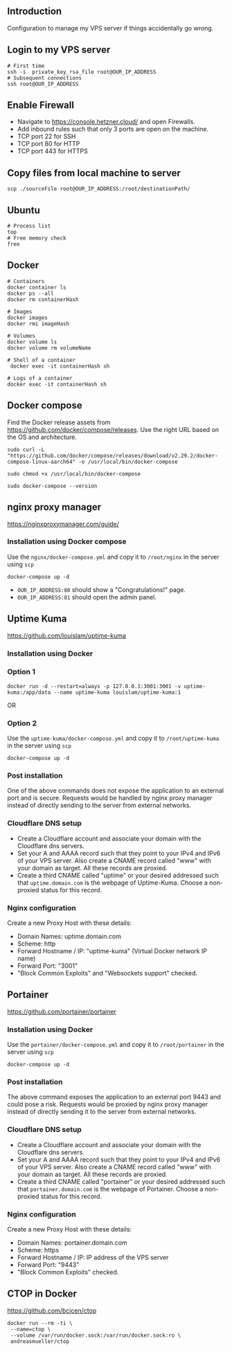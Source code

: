 ## Introduction

Configuration to manage my VPS server if things accidentally go wrong.

## Login to my VPS server

```shell
# First time
ssh -i  private_key_rsa_file root@OUR_IP_ADDRESS
# Subsequent connections
ssh root@OUR_IP_ADDRESS
```

## Enable Firewall

- Navigate to https://console.hetzner.cloud/ and open Firewalls.
- Add inbound rules such that only 3 ports are open on the machine.
- TCP port 22 for SSH
- TCP port 80 for HTTP
- TCP port 443 for HTTPS

## Copy files from local machine to server

```shell
scp ./sourceFile root@OUR_IP_ADDRESS:/root/destinationPath/
```

## Ubuntu

```shell
# Process list
top
# Free memory check
free
```

## Docker

```shell
# Containers
docker container ls
docker ps --all
docker rm containerHash

# Images
docker images
docker rmi imageHash

# Volumes
docker volume ls
docker volume rm volumeName

# Shell of a container
 docker exec -it containerHash sh

# Logs of a container
docker exec -it containerHash sh
```

## Docker compose

Find the Docker release assets from https://github.com/docker/compose/releases. Use the right URL based on the OS and architecture.

```shell
sudo curl -L "https://github.com/docker/compose/releases/download/v2.29.2/docker-compose-linux-aarch64" -o /usr/local/bin/docker-compose

sudo chmod +x /usr/local/bin/docker-compose

sudo docker-compose --version
```

## nginx proxy manager

https://nginxproxymanager.com/guide/

### Installation using Docker compose

Use the `nginx/docker-compose.yml` and copy it to `/root/nginx` in the server using `scp`

```shell
docker-compose up -d
```

- `OUR_IP_ADDRESS:80` should show a "Congratulations!" page.
- `OUR_IP_ADDRESS:81` should open the admin panel.

## Uptime Kuma

https://github.com/louislam/uptime-kuma

### Installation using Docker

### Option 1

```shell
docker run -d --restart=always -p 127.0.0.1:3001:3001 -v uptime-kuma:/app/data --name uptime-kuma louislam/uptime-kuma:1
```

OR

### Option 2

Use the `uptime-kuma/docker-compose.yml` and copy it to `/root/uptime-kuma` in the server using `scp`

```shell
docker-compose up -d
```

### Post installation

One of the above commands does not expose the application to an external port
and is secure. Requests would be handled by nginx proxy manager instead of
directly sending to the server from external networks.

### Cloudflare DNS setup

- Create a Cloudflare account and associate your domain with the Cloudflare dns
  servers.
- Set your A and AAAA record such that they point to your IPv4 and IPv6 of your
  VPS server. Also create a CNAME record called "www" with your domain as target. All these records are proxied.
- Create a third CNAME called "uptime" or your desired addressed such that
  `uptime.domain.com` is the webpage of Uptime-Kuma. Choose a non-proxied status for this record.

### Nginx configuration

Create a new Proxy Host with these details:

- Domain Names: uptime.domain.com
- Scheme: http
- Forward Hostname / IP: "uptime-kuma" (Virtual Docker network IP name)
- Forward Port: "3001"
- "Block Common Exploits" and "Websockets support" checked.

## Portainer

https://github.com/portainer/portainer

### Installation using Docker

Use the `portainer/docker-compose.yml` and copy it to `/root/portainer` in the server using `scp`

```shell
docker-compose up -d
```

### Post installation

The above command exposes the application to an external port 9443 and could
pose a risk. Requests would be proxied by nginx proxy manager instead of
directly sending it to the server from external networks.

### Cloudflare DNS setup

- Create a Cloudflare account and associate your domain with the Cloudflare dns
  servers.
- Set your A and AAAA record such that they point to your IPv4 and IPv6 of your
  VPS server. Also create a CNAME record called "www" with your domain as target. All these records are proxied.
- Create a third CNAME called "portainer" or your desired addressed such that
  `portainer.domain.com` is the webpage of Portainer. Choose a non-proxied status for this record.

### Nginx configuration

Create a new Proxy Host with these details:

- Domain Names: portainer.domain.com
- Scheme: https
- Forward Hostname / IP: IP address of the VPS server
- Forward Port: "9443"
- "Block Common Exploits" checked.

## CTOP in Docker

https://github.com/bcicen/ctop

```shell
docker run --rm -ti \
 --name=ctop \
 --volume /var/run/docker.sock:/var/run/docker.sock:ro \
 andreasmueller/ctop
```
